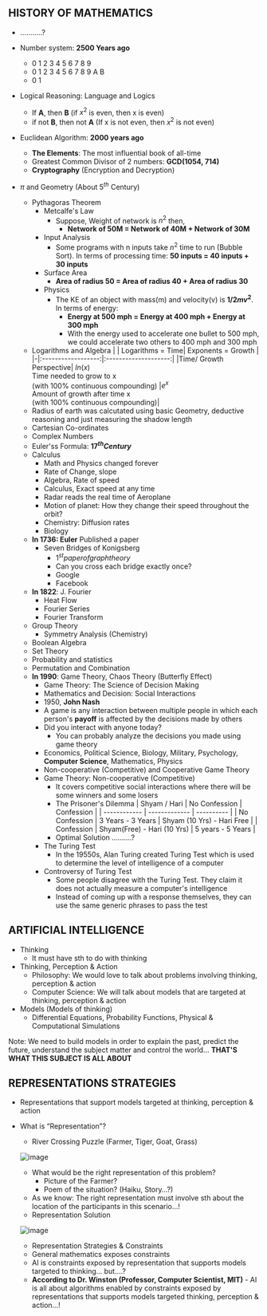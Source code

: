 ## HISTORY OF MATHEMATICS

* ...........?
* Number system: **2500 Years ago**
  * 0 1 2 3 4 5 6 7 8 9 
  * 0 1 2 3 4 5 6 7 8 9 A B
  * 0 1 

* Logical Reasoning: Language and Logics
  * If **A**, then **B** (if $x^2$ is even, then x is even)
  * if not **B**, then not **A** (If x is not even, then $x^2$ is not even)
* Euclidean Algorithm: **2000 years ago**
  * **The Elements**: The most influential book of all-time
  * Greatest Common Divisor of 2 numbers: **GCD(1054, 714)**
  * **Cryptography** (Encryption and Decryption)
* $\pi$ and Geometry (About $5^{th}$ Century)
  * Pythagoras Theorem
    * Metcalfe's Law
      * Suppose, Weight of network is $n^2$ then,
        * **Network of 50M  = Network of 40M + Network of 30M** 
    * Input Analysis
      * Some programs with n inputs take $n^2$ time to run (Bubble Sort). In terms of processing time: **50 inputs = 40 inputs + 30 inputs**
    * Surface Area
      * **Area of radius 50 =  Area of radius 40 + Area of radius 30**
    * Physics
      * The KE of an object with mass(m) and velocity(v) is **$1/2mv^2$**. In terms of energy:
        * **Energy at 500 mph =  Energy at 400 mph + Energy at 300 mph**
        * With the energy used to accelerate one bullet to 500 mph, we could accelerate two others to 400 mph and 300 mph
  * Logarithms and Algebra
      | | Logarithms = Time| Exponents = Growth |
      |-|:------------------:|:--------------------:|
      |Time/ Growth Perspective| $ln(x)$ <br> Time needed to grow to x <br> (with 100% continuous compounding) |$e^x$ <br> Amount of growth after time x <br> (with 100% continuous compounding)|
   * Radius of earth was calcutated using basic Geometry, deductive reasoning and just measuring the shadow length
   * Cartesian Co-ordinates
   * Complex Numbers
   * Euler'ss Formula: **$17^{th} Century$**
   * Calculus
     * Math and Physics changed forever
     * Rate of Change, slope
     * Algebra, Rate of speed
     * Calculus, Exact speed at any time
     * Radar reads the real time of Aeroplane
     * Motion of planet: How they change their speed throughout the orbit?
     * Chemistry: Diffusion rates
     * Biology
    * **In 1736: Euler** Published a paper
      * Seven Bridges of Konigsberg
        * $1^{st} paper of graph theory$
        * Can you cross each bridge exactly once?
        * Google 
        * Facebook
    * **In 1822**: J. Fourier
      * Heat Flow
      * Fourier Series
      * Fourier Transform
    * Group Theory
      * Symmetry Analysis (Chemistry)
    * Boolean Algebra
    * Set Theory
    * Probability and statistics
    * Permutation and Combination
    * **In 1990**: Game Theory, Chaos Theory (Butterfly Effect)
      * Game Theory: The Science of Decision Making
      * Mathematics and Decision: Social Interactions
      * 1950, **John Nash**
      * A game is any interaction between multiple people in which each person's **payoff** is affected by the decisions made by others
      * Did you interact with anyone today?
        * You can probably analyze the decisions you made using game theory
      * Economics, Political Science, Biology, Military, Psychology, **Computer Science**, Mathematics, Physics
      * Non-cooperative (Competitive) and Cooperative Game Theory
      * Game Theory: Non-cooperative (Competitive) 
        * It covers competitive social interactions where there will be some winners and some losers
        * The Prisoner's Dilemma
          | Shyam / Hari | No Confession | Confession |
          | ------------ | ------------- | ---------- |
          | No Confession | 3 Years - 3 Years |  Shyam (10 Yrs) - Hari Free |
          | Confession | Shyam(Free) - Hari (10 Yrs) | 5 years - 5 Years |
        * Optimal Solution ..........?
      * The Turing Test
        * In the 19550s, Alan Turing created Turing Test which is used to determine the level of intelligence of a computer
      * Controversy of Turing Test
        * Some people disagree with the Turing Test. They claim it does not actually measure a computer's intelligence
        * Instead of coming up with a response themselves, they can use the same generic phrases to pass the test

## ARTIFICIAL INTELLIGENCE

* Thinking
  * It must have sth to do with thinking
* Thinking, Perception & Action
  * Philosophy: We would love to talk about problems involving thinking, perception & action
  * Computer Science: We will talk about models that are targeted at thinking, perception & action  
* Models (Models of thinking)
  * Differential Equations, Probability Functions, Physical & Computational Simulations

Note: We need to build models in order to explain the past, predict the future, understand the subject matter and control the world… **THAT'S WHAT THIS SUBJECT IS ALL ABOUT**

## REPRESENTATIONS STRATEGIES 

* Representations that support models targeted at thinking, perception & action
* What is “Representation”?
  * River Crossing Puzzle (Farmer, Tiger, Goat, Grass) 
  
  ![image](https://user-images.githubusercontent.com/40186859/178408983-f8162d63-9862-4c34-860d-233194c2cd41.png)
  * What would be the right representation of this problem?
    * Picture of the Farmer?
    * Poem of the situation? (Haiku, Story…?)
  * As we know: The right representation must involve sth about the location of the participants in this scenario…! 
  * Representation Solution
  
  ![image](https://user-images.githubusercontent.com/40186859/178409558-e3354bca-0c96-4692-89b4-0f6774d6a3f3.png)
  * Representation Strategies & Constraints
  * General mathematics exposes constraints
  * AI is constraints exposed by representation that supports models targeted to thinking... but….?
  * **According to Dr. Winston (Professor, Computer Scientist, MIT)** - AI is all about algorithms enabled by constraints exposed by representations that supports models targeted thinking, perception & action…! 
